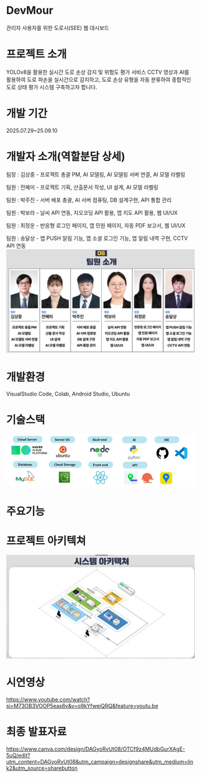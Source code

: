 # DevMour
관리자 사용자를 위한 도로시(SEE) 웹 대시보드
# 프로젝트 소개
YOLOv8을 활용한 실시간 도로 손상 감지 및 위험도 평가 서비스
CCTV 영상과 AI를 활용하여 도로 파손을 실시간으로 감지하고, 도로 손상 유형을 자동 분류하여 종합적인 도로 상태 평가 시스템 구축하고자 합니다.
# 개발 기간
2025.07.29~25.09.10
# 개발자 소개(역할분담 상세)
팀장 : 김상중 - 프로젝트 총괄 PM, AI 모델링, AI 모델링 서버 연결, AI 모델 라벨링

팀원 : 전혜미 - 프로젝트 기획, 산출문서 작성, UI 설계, AI 모델 라벨링

팀원 : 박주진 - 서버 배포 총괄, AI 서버 컴퓨팅, DB 설계구현, API 통합 관리

팀원 : 박보라 - 날씨 API 연동, 지오코딩 API 활용, 앱 지도 API 활용, 웹 UI/UX

팀원 : 최정운 - 반응형 로그인 페이지, 앱 민원 페이지, 자동 PDF 보고서, 웹 UI/UX

팀원 : 송달상 - 앱 PUSH 알림 기능, 앱 소셜 로그인 기능, 앱 알림 내역 구현, CCTV API 연동
![팀원소개](https://github.com/2025-SMHRD-SW-BigData/DevMour/blob/master/%ED%8C%80%EC%9B%90%EC%86%8C%EA%B0%9C.jpg?raw=true)
# 개발환경
VisualStudio Code, Colab, Android Studio, Ubuntu
# 기술스택
![기술스택](https://github.com/2025-SMHRD-SW-BigData/DevMour/blob/master/%EA%B8%B0%EC%88%A0%20%EC%8A%A4%ED%83%9D.jpg?raw=true)
# 주요기능

# 프로젝트 아키텍쳐
![프로젝트 아키텍처](https://github.com/2025-SMHRD-SW-BigData/DevMour/blob/master/devmour%20%EC%95%84%ED%82%A4%ED%85%8D%EC%B2%98.jpg?raw=true)

# 시연영상
https://www.youtube.com/watch?si=M73OB3VOOP5eas6v&v=o9kYfwejQRQ&feature=youtu.be

# 최종 발표자료
https://www.canva.com/design/DAGyoRvUt08/OTCf9z4MUdbGurXAgE-5uQ/edit?utm_content=DAGyoRvUt08&utm_campaign=designshare&utm_medium=link2&utm_source=sharebutton
